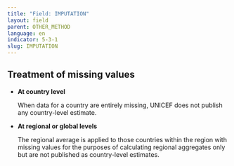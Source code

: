 ```yaml
---
title: "Field: IMPUTATION"
layout: field
parent: OTHER_METHOD
language: en
indicator: 5-3-1
slug: IMPUTATION
---
```

## Treatment of missing values
* **At country level**

    When data for a country are entirely missing, UNICEF does not publish any country-level estimate.
* **At regional or global levels**

    The regional average is applied to those countries within the region with missing values for the purposes of calculating regional aggregates only but are not published as country-level estimates.